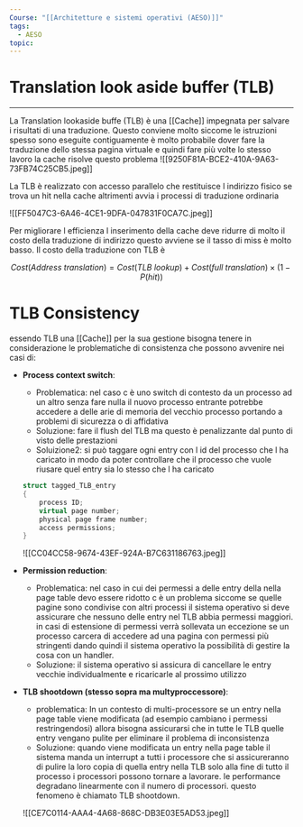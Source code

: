 ```yaml
---
Course: "[[Architetture e sistemi operativi (AESO)]]"
tags:
  - AESO
topic:
---
```


# Translation look aside buffer (TLB)
---
La Translation lookaside buffe (TLB) è una [[Cache]] impegnata per salvare i risultati di una traduzione. Questo conviene molto siccome le istruzioni spesso sono eseguite contiguamente è molto probabile dover fare la traduzione dello stessa pagina virtuale e quindi fare più volte lo stesso lavoro la cache risolve questo problema
![[9250F81A-BCE2-410A-9A63-73FB74C25CB5.jpeg]]

La TLB è realizzato con accesso parallelo che restituisce l indirizzo fisico se trova un hit nella cache altrimenti avvia i processi di traduzione ordinaria

![[FF5047C3-6A46-4CE1-9DFA-047831F0CA7C.jpeg]]

Per migliorare l efficienza l inserimento della cache deve ridurre di molto il costo della traduzione di indirizzo questo avviene se il tasso di miss è molto basso. Il costo della traduzione con TLB è

$$
Cost(Address \ translation) = Cost(TLB \ lookup ) + Cost(full\ translation) \times (1-P(hit))
$$

# TLB Consistency

essendo TLB una [[Cache]] per la sua gestione bisogna tenere in considerazione le problematiche di consistenza che possono avvenire nei casi di:

- **Process context switch**:
    - Problematica: nel caso c è uno switch di contesto da un processo ad un altro senza fare nulla il nuovo processo entrante potrebbe accedere  a delle arie di memoria del vecchio processo portando a problemi di sicurezza o di affidativa
    - Soluzione:  fare il flush del TLB ma questo è penalizzante dal punto di visto delle prestazioni
    - Soluizione2: si può taggare ogni entry con l id del processo che l ha caricato in modo da poter controllare che il processo che vuole riusare quel entry sia lo stesso che l ha caricato

    ```cpp
    struct tagged_TLB_entry
    {
    	process ID;
    	virtual page number;
    	physical page frame number;
    	access permissions;
    }
    ```

    ![[CC04CC58-9674-43EF-924A-B7C631186763.jpeg]]
- **Permission reduction**:
    - Problematica: nel caso in cui dei permessi a delle entry della nella page table devo essere ridotto c è un problema siccome se quelle pagine sono condivise con altri processi il sistema operativo si deve assicurare che nessuno delle entry nel TLB abbia permessi maggiori. in casi di estensione di permessi verrà sollevata un eccezione se un processo carcera di accedere ad una pagina con permessi più stringenti dando quindi il sistema operativo la possibilità di gestire la cosa con un handler.
    - Soluzione: il sistema operativo si assicura di cancellare le entry vecchie individualmente e ricaricarle al prossimo utilizzo
- **TLB shootdown (stesso sopra ma multyproccessore)**:
    - problematica:  In un contesto di multi-processore se un entry nella page table viene modificata (ad esempio cambiano i permessi restringendosi) allora bisogna assicurarsi che in tutte le TLB quelle entry vengano pulite per eliminare il problema di inconsistenza
    - Soluzione:  quando viene modificata un entry nella page table il sistema manda un interrupt a tutti i processore che si assicureranno di pulire la loro copia di quella entry nella TLB solo alla fine di tutto il processo i processori possono tornare a lavorare. le performance degradano linearmente con il numero di processori. questo fenomeno è chiamato  TLB shootdown.

    ![[CE7C0114-AAA4-4A68-868C-DB3E03E5AD53.jpeg]]